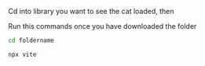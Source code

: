 Cd into library you want to see the cat loaded, then

Run this commands once you have downloaded the folder

```bash
cd foldername
```
```bash
npx vite
```
